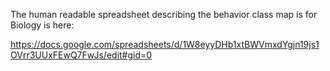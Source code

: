 The human readable spreadsheet describing the behavior class map is for Biology is here:

https://docs.google.com/spreadsheets/d/1W8eyyDHb1xtBWVmxdYgjn19js1OVrr3UUxFEwQ7FwJs/edit#gid=0
